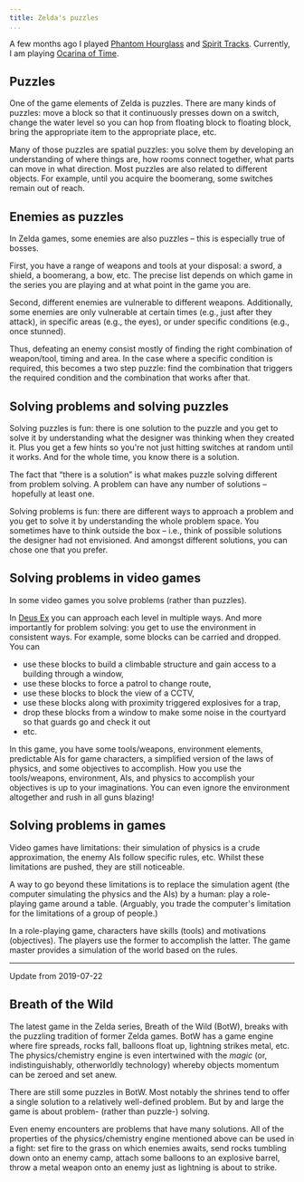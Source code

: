 ```yaml
---
title: Zelda's puzzles
...
```


A few months ago I played [Phantom Hourglass](https://en.wikipedia.org/wiki/The_Legend_of_Zelda:_Phantom_Hourglass) and [Spirit Tracks](https://en.wikipedia.org/wiki/The_Legend_of_Zelda:_Spirit_Tracks).
Currently, I am playing [Ocarina of Time](https://en.wikipedia.org/wiki/The_Legend_of_Zelda:_Ocarina_of_Time_3D).


## Puzzles

One of the game elements of Zelda is puzzles.
There are many kinds of puzzles:
move a block so that it continuously presses down on a switch,
change the water level so you can hop from floating block to floating block,
bring the appropriate item to the appropriate place,
etc.

Many of those puzzles are spatial puzzles: you solve them by developing an understanding of where things are, how rooms connect together, what parts can move in what direction.
Most puzzles are also related to different objects.
For example, until you acquire the boomerang, some switches remain out of reach.


## Enemies as puzzles

In Zelda games, some enemies are also puzzles – this is especially true of bosses.

First, you have a range of weapons and tools at your disposal: a sword, a shield, a boomerang, a bow, etc.
The precise list depends on which game in the series you are playing and at what point in the game you are.

Second, different enemies are vulnerable to different weapons.
Additionally, some enemies are only vulnerable at certain times (e.g., just after they attack), in specific areas (e.g., the eyes), or under specific conditions (e.g., once stunned).

Thus, defeating an enemy consist mostly of finding the right combination of weapon/tool, timing and area.
In the case where a specific condition is required, this becomes a two step puzzle: find the combination that triggers the required condition and the combination that works after that.


## Solving problems and solving puzzles

Solving puzzles is fun: there is one solution to the puzzle and you get to solve it by understanding what the designer was thinking when they created it.
Plus you get a few hints so you're not just hitting switches at random until it works.
And for the whole time, you know there is a solution.

The fact that “there is a solution” is what makes puzzle solving different from problem solving.
A problem can have any number of solutions – hopefully at least one.

Solving problems is fun: there are different ways to approach a problem and you get to solve it by understanding the whole problem space.
You sometimes have to think outside the box – i.e., think of possible solutions the designer had not envisioned.
And amongst different solutions, you can chose one that you prefer.


## Solving problems in video games

In some video games you solve problems (rather than puzzles).

In [Deus Ex](https://en.wikipedia.org/wiki/Deus_Ex_%28video_game%29) you can approach each level in multiple ways.
And more importantly for problem solving: you get to use the environment in consistent ways.
For example, some blocks can be carried and dropped.
You can

- use these blocks to build a climbable structure and gain access to a building through a window,
- use these blocks to force a patrol to change route,
- use these blocks to block the view of a CCTV,
- use these blocks along with proximity triggered explosives for a trap,
- drop these blocks from a window to make some noise in the courtyard so that guards go and check it out
- etc.

In this game, you have some tools/weapons, environment elements, predictable AIs for game characters, a simplified version of the laws of physics, and some objectives to accomplish.
How you use the tools/weapons, environment, AIs, and physics to accomplish your objectives is up to your imaginations.
You can even ignore the environment altogether and rush in all guns blazing!


## Solving problems in games

Video games have limitations: their simulation of physics is a crude approximation, the enemy AIs follow specific rules, etc.
Whilst these limitations are pushed, they are still noticeable.

A way to go beyond these limitations is to replace the simulation agent (the computer simulating the physics and the AIs) by a human: play a role-playing game around a table.
(Arguably, you trade the computer's limitation for the limitations of a group of people.)

In a role-playing game, characters have skills (tools) and motivations (objectives).
The players use the former to accomplish the latter.
The game master provides a simulation of the world based on the rules.


--------------------------------------------------------------------------------

Update from 2019-07-22

## Breath of the Wild

The latest game in the Zelda series, Breath of the Wild (BotW), breaks with the puzzling tradition of former Zelda games.
BotW has a game engine where fire spreads, rocks fall, balloons float up, lightning strikes metal, etc.
The physics/chemistry engine is even intertwined with the *magic* (or, indistinguishably, otherworldly technology) whereby objects momentum can be zeroed and set anew.

There are still some puzzles in BotW.
Most notably the shrines tend to offer a single solution to a relatively well-defined problem.
But by and large the game is about problem- (rather than puzzle-) solving.

Even enemy encounters are problems that have many solutions.
All of the properties of the physics/chemistry engine mentioned above can be used in a fight: set fire to the grass on which enemies awaits, send rocks tumbling down onto an enemy camp, attach some balloons to an explosive barrel, throw a metal weapon onto an enemy just as lightning is about to strike.
